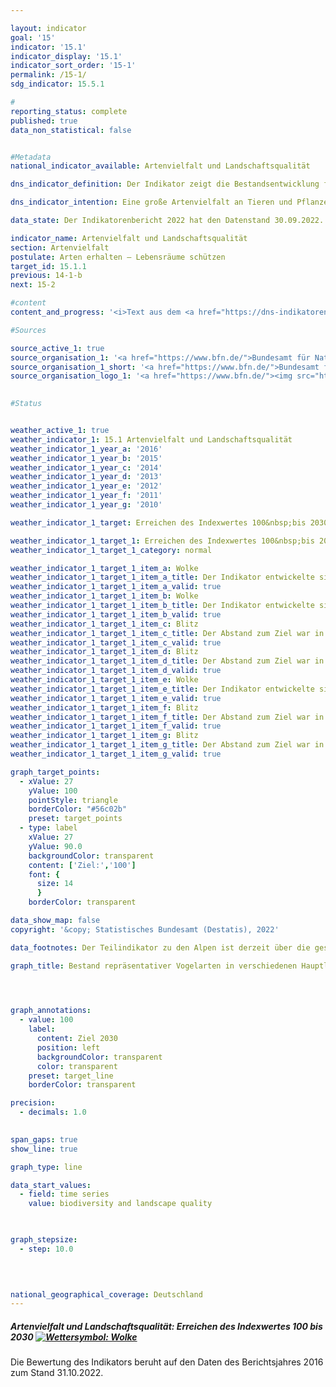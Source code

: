 ```yaml
---

layout: indicator    
goal: '15'    
indicator: '15.1'    
indicator_display: '15.1'    
indicator_sort_order: '15-1'    
permalink: /15-1/    
sdg_indicator: 15.5.1    

#
reporting_status: complete    
published: true    
data_non_statistical: false    


#Metadata    
national_indicator_available: Artenvielfalt und Landschaftsqualität    

dns_indicator_definition: Der Indikator zeigt die Bestandsentwicklung für 51&nbsp;ausgewählte Vogelarten in Form eines Index.    

dns_indicator_intention: Eine große Artenvielfalt an Tieren und Pflanzen ist eine wesentliche Voraussetzung für einen leistungsfähigen Naturhaushalt und bildet eine wichtige Lebensgrundlage des Menschen. Um die Artenvielfalt und gleichzeitig die Lebensqualität des Menschen zu erhalten, ist das vorläufige Ziel der Bundesregierung ein Indexwert von 100&nbsp;bis zum Jahr 2030&nbsp;– ursprünglich sollte dieser Zielwert bereits bis 2015&nbsp;erreicht werden. Derzeit wird die Höhe dieses Zielwertes im Rahmen eines Forschungsvorhabens überprüft und gegebenenfalls zukünftig auf Basis der neuen Erkenntnisse angepasst.    

data_state: Der Indikatorenbericht 2022 hat den Datenstand 30.09.2022. Die Daten auf dieser Plattform werden regelmäßig aktualisiert, sodass online aktuellere Daten verfügbar sein können als im <a href="https://dns-indikatoren.de/assets/publications/reports/de/2022.pdf">Indikatorenbericht 2022</a> veröffentlicht.    

indicator_name: Artenvielfalt und Landschaftsqualität    
section: Artenvielfalt    
postulate: Arten erhalten – Lebensräume schützen    
target_id: 15.1.1    
previous: 14-1-b    
next: 15-2    

#content     
content_and_progress: '<i>Text aus dem <a href="https://dns-indikatoren.de/assets/publications/reports/de/2022.pdf">Indikatorenbericht 2022&nbsp;</a></i><br><br>Neben Vögeln sind auch andere Arten auf eine Landschaft mit intakten, nachhaltig genutzten Lebensräumen angewiesen, sodass der Indikator indirekt auch die Entwicklung zahlreicher weiterer Arten in der Landschaft und die Nachhaltigkeit der Landnutzung abbildet.<br><br>Der Berechnung des Indikators liegt die Entwicklung der Bestände von 51&nbsp;Vogelarten zu Grunde, die die wichtigsten Landschafts- und Lebensraumtypen in Deutschland repräsentieren: je zehn Arten für die Teilindikatoren zu Agrarland, zu Siedlungen, zu Binnengewässern, zu Küsten und Meeren sowie elf Arten für Wälder. Aufgrund einer unsicheren Datenlage wird derzeit der Landschaftstyp der Alpen nicht berücksichtigt.<br><br>Die Bestandsgröße je Art wird jährlich aus den Ergebnissen von Programmen des Vogelmonitorings vom Dachverband Deutscher Avifaunisten (<abbr title="Dachverband Deutscher Avifaunisten">DDA</abbr>) in Zusammenarbeit mit dem Bundesamt für Naturschutz (<abbr title="Bundesamt für Naturschutz">BfN</abbr>) berechnet und in Relation zur Größe des Bestandszielwerts gesetzt. Der Bestandszielwert wurde durch ein Expertengremium für jede Vogelart – ursprünglich für das Jahr 2015&nbsp;– festgelegt. Die historischen Werte für 1970&nbsp;und 1975&nbsp;sind rekonstruiert.<br><br>Für jeden Teilindikator wird der arithmetische Mittelwert der Zielerreichungsgrade über alle 10&nbsp;<abbr title="beziehungsweise">bzw.</abbr> 11&nbsp;ausgewählten Vogelarten gebildet. Der Gesamtindikator errechnet sich aus einer gewichteten Summierung der Teilindikatoren. Die Gewichtung bezieht sich dabei auf den Flächenanteil des jeweiligen Hauptlebensraum- <abbr title="beziehungsweise">bzw.</abbr> Landschaftstyps an der Fläche Deutschlands. Die Zielwerte für die Teilindikatoren und den Gesamtindikator wurden vorläufig unverändert auf das Zieljahr 2030&nbsp;übertragen.<br><br>Der Wert des Indikators für Artenvielfalt und Landschaftsqualität lag im Jahr 1990&nbsp;deutlich unter den Werten, die für die Jahre 1970&nbsp;und 1975&nbsp;rekonstruiert wurden. In den letzten zehn Berichtsjahren (2006&nbsp;bis 2016) stagnierte der Wert des Indikators und lag im Jahr 2016&nbsp;bei 70,5&nbsp;% des Zielwerts, verglichen mit 70,2&nbsp;% im Jahr 2006. Bei gleichbleibender Entwicklung wird das Ziel für das Jahr 2030&nbsp;nicht erreicht werden. <br><br>Im gleichen Zeitraum haben sich die Teilindikatoren für die einzelnen Lebensraumtypen allerdings unterschiedlich entwickelt. Die Teilindikatoren des Agrarlandes (2016: 60,5&nbsp;% des Zielwertes) sowie der Küsten und Meere (2016: 58,0&nbsp;% des Zielwertes) zeigten in den letzten zehn Berichtsjahren einen Abwärtstrend. Hier betrugen die Werte der Teilindikatoren im Jahr 2006&nbsp;68,0&nbsp;% des Zielwertes für das Agrarland und 63,2&nbsp;% für die Küsten und Meere. <br><br>Im Gegensatz dazu haben sich die Teilindikatoren für Wälder, Siedlungen und Binnengewässer in den letzten zehn Berichtsjahren positiv entwickelt. So betrug 2016&nbsp;der Teilindikator für Wälder 87,5&nbsp;% des Zielwerts im Vergleich zu 78,6&nbsp;% im Jahr 2006. Bei dem Teilindikator Siedlungen stieg der Wert von 65,1&nbsp;% im Jahr 2006&nbsp;auf 75,5&nbsp;% im Jahr 2016&nbsp;an. Der Teilindikator Binnengewässer stieg auf 75,0&nbsp;% des Zielwertes im Jahr 2016&nbsp;an, im Vergleich zu einem Wert von 63,1&nbsp;% im Jahr 2006.'    

#Sources    

source_active_1: true
source_organisation_1: '<a href="https://www.bfn.de/">Bundesamt für Naturschutz</a>'
source_organisation_1_short: '<a href="https://www.bfn.de/">Bundesamt für Naturschutz</a>'
source_organisation_logo_1: '<a href="https://www.bfn.de/"><img src="https://dnsUpgradeEnvironment.github.io/dns-indicators/public/OrgImgDe/bfn.png" alt="Bundesamt für Naturschutz" title=" Klicken Sie hier um zur Homepage der Organisation Bundesamt für Naturschutz zu gelangen." style="height:60px; width:148px; border: transparent"/></a>'
    

#Status    


weather_active_1: true
weather_indicator_1: 15.1 Artenvielfalt und Landschaftsqualität
weather_indicator_1_year_a: '2016'
weather_indicator_1_year_b: '2015'
weather_indicator_1_year_c: '2014'
weather_indicator_1_year_d: '2013'
weather_indicator_1_year_e: '2012'
weather_indicator_1_year_f: '2011'
weather_indicator_1_year_g: '2010'

weather_indicator_1_target: Erreichen des Indexwertes 100&nbsp;bis 2030

weather_indicator_1_target_1: Erreichen des Indexwertes 100&nbsp;bis 2030
weather_indicator_1_target_1_category: normal

weather_indicator_1_target_1_item_a: Wolke
weather_indicator_1_target_1_item_a_title: Der Indikator entwickelte sich in 2016 zwar in die gewünschte Richtung auf das Ziel zu, bei Fortsetzung der Entwicklung wäre das Ziel im Zieljahr aber um mehr als 20 % der Differenz zwischen Zielwert und dem damaligen Wert verfehlt worden.
weather_indicator_1_target_1_item_a_valid: true
weather_indicator_1_target_1_item_b: Wolke
weather_indicator_1_target_1_item_b_title: Der Indikator entwickelte sich in 2015 zwar in die gewünschte Richtung auf das Ziel zu, bei Fortsetzung der Entwicklung wäre das Ziel im Zieljahr aber um mehr als 20 % der Differenz zwischen Zielwert und dem damaligen Wert verfehlt worden.
weather_indicator_1_target_1_item_b_valid: true
weather_indicator_1_target_1_item_c: Blitz
weather_indicator_1_target_1_item_c_title: Der Abstand zum Ziel war in 2014 konstant hoch oder hat sich vergrößert. Der Indikator entwickelte sich also nicht in die gewünschte Richtung.
weather_indicator_1_target_1_item_c_valid: true
weather_indicator_1_target_1_item_d: Blitz
weather_indicator_1_target_1_item_d_title: Der Abstand zum Ziel war in 2013 konstant hoch oder hat sich vergrößert. Der Indikator entwickelte sich also nicht in die gewünschte Richtung.
weather_indicator_1_target_1_item_d_valid: true
weather_indicator_1_target_1_item_e: Wolke
weather_indicator_1_target_1_item_e_title: Der Indikator entwickelte sich in 2012 zwar in die gewünschte Richtung auf das Ziel zu, bei Fortsetzung der Entwicklung wäre das Ziel im Zieljahr aber um mehr als 20 % der Differenz zwischen Zielwert und dem damaligen Wert verfehlt worden.
weather_indicator_1_target_1_item_e_valid: true
weather_indicator_1_target_1_item_f: Blitz
weather_indicator_1_target_1_item_f_title: Der Abstand zum Ziel war in 2011 konstant hoch oder hat sich vergrößert. Der Indikator entwickelte sich also nicht in die gewünschte Richtung.
weather_indicator_1_target_1_item_f_valid: true
weather_indicator_1_target_1_item_g: Blitz
weather_indicator_1_target_1_item_g_title: Der Abstand zum Ziel war in 2010 konstant hoch oder hat sich vergrößert. Der Indikator entwickelte sich also nicht in die gewünschte Richtung.
weather_indicator_1_target_1_item_g_valid: true    

graph_target_points:
  - xValue: 27
    yValue: 100
    pointStyle: triangle
    borderColor: "#56c02b"
    preset: target_points
  - type: label
    xValue: 27
    yValue: 90.0
    backgroundColor: transparent
    content: ['Ziel:','100']
    font: {
      size: 14
      }
    borderColor: transparent    

data_show_map: false    
copyright: '&copy; Statistisches Bundesamt (Destatis), 2022'    

data_footnotes: Der Teilindikator zu den Alpen ist derzeit über die gesamte Datenreihe ausgesetzt.<br>• Der Indikator wird über das Jahr 2016&nbsp;nicht fortgeschrieben. Im Rahmen eines Forschungsvorhabens wird der Indikator überarbeitet und der Zielwert angepasst werden.    

graph_title: Bestand repräsentativer Vogelarten in verschiedenen Hauptlebensraum- und Landschaftstypen    

    


graph_annotations:
  - value: 100
    label:
      content: Ziel 2030
      position: left
      backgroundColor: transparent
      color: transparent
    preset: target_line
    borderColor: transparent    

precision: 
  - decimals: 1.0
        

span_gaps: true    
show_line: true    

graph_type: line    

data_start_values: 
  - field: time series
    value: biodiversity and landscape quality    

    

graph_stepsize: 
  - step: 10.0
        

            

national_geographical_coverage: Deutschland    
---
```



<div>
  <div class="my-header">
    <h5>Artenvielfalt und Landschaftsqualität: Erreichen des Indexwertes 100&nbsp;bis 2030
      <a href="https://dnsUpgradeEnvironment.github.io/dns-indicators/status"><img src="https://g205sdgs.github.io/sdg-indicators/public/Wettersymbole/Wolke.png" title="Der Indikator entwickelte sich in 2016 (Datenstand 30.09.2022) zwar in die gewünschte Richtung auf das Ziel zu, bei Fortsetzung der Entwicklung wäre das Ziel im Zieljahr aber um mehr als 20 % der Differenz zwischen Zielwert und dem damaligen Wert verfehlt worden." alt="Wettersymbol: Wolke"/>
      </a>
    </h5>
  </div>
</div>
<div class="my-header-note">Die Bewertung des Indikators beruht auf den Daten des Berichtsjahres 2016 zum Stand 31.10.2022.
</div>